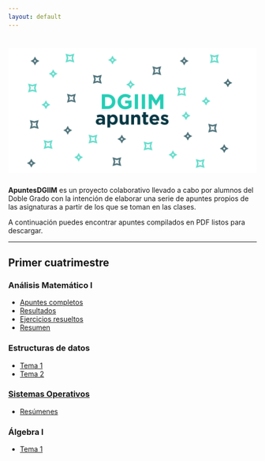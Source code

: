 ```yaml
---
layout: default
---
```


# ![apuntes](resources/hero.png)

**ApuntesDGIIM** es un proyecto colaborativo llevado a cabo por alumnos del Doble Grado con la intención de elaborar una serie de apuntes propios de las asignaturas a partir de los que se toman en las clases.

A continuación puedes encontrar apuntes compilados en PDF listos para descargar.

---

## Primer cuatrimestre

### Análisis Matemático I
* [Apuntes completos](https://github.com/libreim/apuntesDGIIM/tree/master/.out/An%C3%A1lisis%20Matem%C3%A1tico%20I/apuntes.pdf)
* [Resultados](https://github.com/libreim/apuntesDGIIM/tree/master/.out/An%C3%A1lisis%20Matem%C3%A1tico%20I/resultados.pdf)
* [Ejercicios resueltos](https://github.com/libreim/apuntesDGIIM/tree/master/.out/An%C3%A1lisis%20Matem%C3%A1tico%20I/ejercicios.pdf)
* [Resumen](https://github.com/libreim/apuntesDGIIM/blob/master/.out/An%C3%A1lisis%20Matem%C3%A1tico%20I/Resumen.pdf)

### Estructuras de datos
* [Tema 1](https://github.com/libreim/apuntesDGIIM/tree/master/.out/Estructura%20de%20datos/Tema1.pdf)
* [Tema 2](https://github.com/libreim/apuntesDGIIM/tree/master/.out/Estructura%20de%20datos/Tema2.pdf)

### [Sistemas Operativos](https://github.com/libreim/apuntesDGIIM/tree/master/.out/Sistemas%20Operativos)
* [Resúmenes](https://github.com/libreim/apuntesDGIIM/tree/master/.out/Sistemas%20Operativos/Resúmenes)

### Álgebra I
* [Tema 1](https://github.com/libreim/apuntesDGIIM/tree/master/.out/%C3%81lgebra%20I/tema1.pdf)
